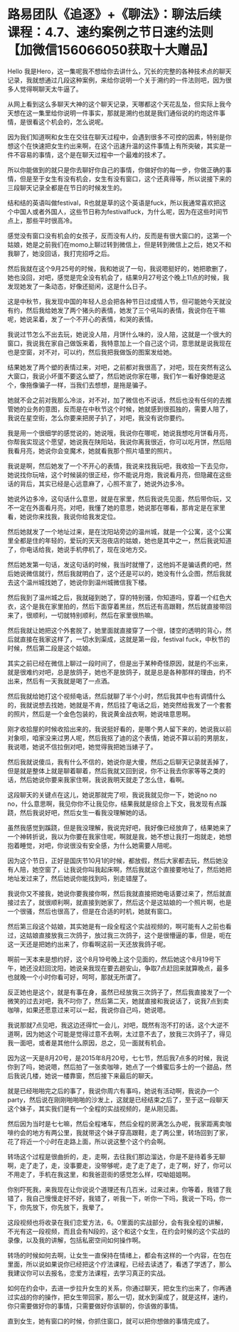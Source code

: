 # 路易团队《追逐》+《聊法》：聊法后续课程：4.7、速约案例之节日速约法则【加微信156066050获取十大赠品】

Hello 我是Hero，这一集呢我不想给你去讲什么，冗长的完整的各种技术点的聊天记录，我就想通过几段这种案例，来给你说明一个关于溯约的一件法则吧，因为很多人觉得啊聊天太牛逼了。

从网上看到这么多聊天大神的这个聊天记录，天哪都这个天花乱坠，但实际上我今天想在这一集里给你说明一件事实，那就是溯约也就是我们通俗说的约炮这件事情，是很看这个机会的，怎么说呢。

因为我们知道啊和女生在交往在聊天过程中，会遇到很多不可控的因素，特别是你想这个在快速把女生约出来啊，在这个迅速升温的这件事情上有所突破，其实是一件不容易的事情，这个是在聊天过程中一个最难的技术了。

所以你能做到的就只是你去聊好你自己的事情，你做好你的每一步，你做正确的事情，但是至于女生有没有机会，女生有没有窗口，这个还真得等，所以说接下来的三段聊天记录全都是在节日的时候发生的。

结和结的英语叫做festival，R也就是草的这个英语是fuck，所以我通常喜欢把这个中国人或者外国人，这些节日称为festivalfuck，为什么呢，因为在这些时间节点上，那些平时很高冷。

感觉没有窗口没有机会的女孩子，反而没有人约，反而是有很大窗口的，这第一个姑娘，她是之前我们在momo上聊过转到微信上，但是转到微信上之后，她又不和我聊了，她没回话，我打完招呼之后。

然后我就在这个9月25号的时候，我和她说了一句，我说嗯挺好的，她把歌删了，她也没回，对吧，感觉是完全没有机会了，结果9月27号这个晚上11点的时候，我发现她发了一条动态，好像还挺闲，这是什么日子。

这是中秋节，我发现中国的年轻人总会把各种节日过成情人节，但可能她今天就没有约，然后我给她发了两个猪头的表情，她发了三个吼叫的表情，我说你在干嘛呢，她说呆着，发了一个不开心的表情，和哭的表情。

我说过节怎么不出去玩，她说没人陪，月饼什么味的，没人陪，这就是一个很大的窗口，我说我在家自己做饭来着，我特意加上一个自己这个词，意思就是说我现在也是空窗，对不对，可以约，然后我把我做饭的图案发给她。

结果她发了两个塑的表情过来，对吧，之前都对我很高了，对吧，现在突然有这么大窗口，我说小坏蛋不要这么塑了，然后她说你家在哪，我们乍一看好像她是这个，像拖像骗子一样，当我们去想想，是拖是骗子。

她就不会之前对我那么冷淡，对不对，加了微信也不说话，然后也没有任何的去推管她的业务的意图，反而是在中秋节这个时候，她就感到很孤独的，需要人陪了，我说在星空街，怎么你要来把房子扒了，对吧，我没有说你要约。

我是用一个很细学的感觉说的，她说哦，我说你在哪呢，她说我想吃月饼看月亮，你帮我实现这个愿望，她说我在陕阳站，我说你离我很近，你可以吃月饼，然后陪我看月亮，她说你会变魔术，她就看我那个照片墙里的照片。

我说是啊，然后她发了一个不开心的表情，我说来找我玩吧，我收拾一下去见你，她说找你玩啥，这个时候装的很正经，你不能说月炮，我说看月亮，但隐藏在这些话的背后，其实已经是心远意麻了，心照不宣了，她说外边多冷。

她说外边多冷，这句话什么意思，就是在家里，然后我说先见面，然后带你玩，又不一定在外面看月亮，对吧，我懂了她的意思，她说那在哪看，那肯定是在家里看，她说你来找我，我说你给我发定位。

然后她就发了一个地址过来，是在沈阳站旁边的温州城，就是一个公寓，这个公寓里全都是住的年轻的，爱玩的天天泡夜店的姑娘，她也是其中之一，然后我说知道了，你电话给我，她说手机停机了，现在没地方交。

然后她发第一句话，发这句话的时候，我当时就懵了，这他妈不是骗话费的吧，然后她说微信就行，然后我就明白了，这个还是可以的，她没有什么企图，然后我就去这个温州城找她了，她说你到温州城微信我下楼。

然后我到了温州城之后，我就碰到她了，穿的特别骚，你知道吗，穿着一个红色大衣，这个是我在家里拍的，然后下面穿着黑丝，然后还有高跟鞋，然后就直接带回来了，很顺利，一切就特别顺利，然后在家里很热嘛。

然后我就让她把这个外套脱了，她里面就直接穿了一个很，镂空的透明的背心，然后就直接在我家这样了，一切水到渠成，这就是第一段，festival fuck，中秋节的时候，然后第二段是这个姑娘。

其实之前已经在微信上聊过一段时间了，但是出于某种奇怪原因，就是约不出来，就是很难约对吧，总是放鸽子，她也不是放鸽子，就是总是各种那样的理由，约不出来，然后有一天我就是喝了一点酒。

然后我就给她打这个视频电话，然后就聊了半个小时，然后我其中也有调情什么的，我就说想去找她，她就是不肯，然后挂了电话之后，她突然给我发了一个套套的照片，然后是一个金色包装的，我说黄金战衣啊，她说啥意思啊。

刚才收拾屋的时候收拾出来的，我说挺好看的，是哪个男人留下来的，她说我以前对象呗，咱家没来过男人呢，然后我抠了迪的这个表情，她说不算以前的男朋友，我说嗯，她说不信拉倒对吧，她觉得我把她当婊子了。

然后我就说傻瓜，我有什么不信的，她说你是大傻，然后之后聊天记录就丢掉了，但是就是整体上就是聊着聊着，然后我就又回到说，你不让我去你家等等之类的话，然后她说你要来我家住啊，我说我明天就走了怎么住，看啊。

这段聊天的关键点在这儿，她说那就完了呗，我说我就见你一下，她说no no no，什么意思啊，我见你你不让我见你，结果我就是综合上下文，我发现有点蹊跷，然后我说好吧，然后女生一看我没理解她的话。

虽然我感觉到蹊跷，但是我没理解，我说完好吧，我好像已经放弃了，结果她来了一个神转折说，我以为你要在我家住呢，啊就是我，她不想让我打一炮就走，她想抱着睡觉，对吧，你说很没有安全感，为什么她需要人陪呢。

因为这个节日，正好是国庆节10月1的时候，都放假，然后大家都去玩，然后她没有人陪，她空窗了，让我说你叫我起床啊，然后我就这个直接要地址了，然后她把地址发过来了，然后她说你能找到吗，别走错屋了。

我说你又不接我，她说你要我接你啊，然后我就直接把她电话要过来了，然后就直接过去了，就很顺利啊，就直接到她家了，然后这个是这姑娘的一个照片啊，也是一个很骚，然后也很高了，但是在合适的时机，她就有窗口。

然后第三段这个姑娘，其实她是有一段全程这个实战视频的，啊可能有人之前也看过，这姑娘直接放我三次鸽子，放过我三次鸽子，这个是很懵逼的事，但是，呃在这一天还是把她约出来了，你看啊这前一天还放我鸽子呢。

啊前一天本来是想约好，这个8月19号晚上这个见面的，然后她这个8月19号下午，她还没赶回沈阳，她说亲我现在要去趟安山，争取7点赶回来就算晚点，最多也就晚一个小时你看可好，呵呵，那就无所谓了。

反正她也是这个，就是有事在身，虽然已经放我三次鸽子了，然后我直接发了一个微笑的过去对吧，我不叼你了，然后第二天，她就直接和我说话了，说我7点到卖咖啡，如果还愿意过来可以一起，我说你自己吗，她说嗯。

我说那就7点见吧，我这边还得忙一会儿，对吧，既然有泡不打的话，这个大逆不道啊，因为她这个可能是觉得过意不去啊，太过意不去了，放我三次鸽子了，得见我一面吧，或者是其他什么原因，总之，见一面就有机会。

因为这一天是8月20号，是2015年8月20号，七七节，然后我7点多的时候，我说你到了吗，她说嗯，然后拍了一张卖咖啡，她点了一个蜂蜜后多士的一个甜品，然后我说几楼，她说一楼靠窗，然后接下来最后的聊天。

就是已经啪啪完之后的事了，我说你周六有事吗，她说有活动啊，我说办一个party，然后说在刚刚啪啪啪的沙发上，这就是已经结束之后了，至于这一段聊天这个妹子，其实我们是有一个全程的实战视频的，是从刚见面。

然后因为当时是七七嘛，然后全程堵车，然后全程的房满怎么办呢，我家距离卖咖啡约会的地方有两公里，我就带这个妹子穿高跟鞋，走了两公里，转场回到了家，花了将近一个小时在走路上面，所以说这整个这个约会啊。

转场这个过程是很曲折的，走，走啊，去往我们那边溜达，你是不是待着多无聊啊，走了走了，走，没事要走，没带够呢，走了走了走了，走了啊，好了，你可以不用走了，手机在我这里，和我爸逛街的感觉怎么样，哎呦姐姐啊。

你别吓死我，来我现在让你说说个道理还有几百米，过来过来，你等着，我错了我错了，我自己慢慢走好不好，我错了，听我一下，听你一下吗，我说一下吗，你一下，你先放下，你先放下，我晕了。

这段视频也将收录在我们恋爱方法，6。0里面的实战部分，会有我全程的讲解，不光有这一段视频，而且会有N段的，这个和这个女生，在约会时候的这个实战的录像，以及我的讲解，包括私密空间如何操作啊。

转场的时候如何去啊，让女生一直保持在情绪上，都会有这样的一个内容，在包在里面，所以说如果说你已经把这个疗法课程，已经去读透了，看透了学透了，那么我建议你可以去报名，恋爱方法课程，去学习真正的实战。

如何在约会中，去进一步拉升女生的关系，你通过聊天，把女生约出来了，你再通过实战的你的操作，把女生带回家，那么一切，就水到渠成了，就是这样，速约，你只需要做好你的事情，只需要做好你该聊的，你该做的事情。

直到女生，她有窗口的时候，你抓住窗口，就可以把你想做的事情完成了。